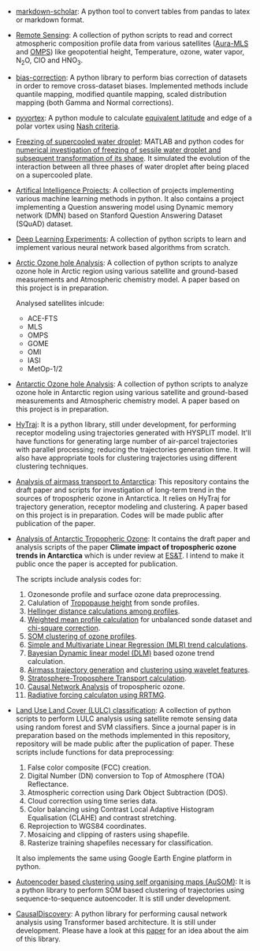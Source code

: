 <!--
.. title: Projects
.. slug: projects
.. date: 2020-05-05 20:11:51 UTC+05:30
.. tags: 
.. category: 
.. link: 
.. description: 
.. type: text
.. has_math: true
-->

- [markdown-scholar](https://github.com/pankajkarman/markdown-scholar): A python tool to convert tables from pandas to latex or markdown format.

- [Remote Sensing](https://github.com/pankajkarman/satelite): A collection of python scripts to read and correct atmospheric composition profile data from various satellites ([Aura-MLS](https://mls.jpl.nasa.gov/) and [OMPS](https://www.ball.com/aerospace/programs/omps)) like geopotential height, Temperature, ozone, water vapor, N<sub>2</sub>O, ClO and HNO<sub>3</sub>.

- [bias-correction](https://github.com/pankajkarman/bias_correction): A python library to perform bias correction of datasets in order to remove cross-dataset biases. Implemented methods include quantile mapping, modified quantile mapping, scaled distribution mapping (both Gamma and Normal corrections).

- [pyvortex](https://github.com/pankajkarman/pyvortex): A python module to calculate [equivalent latitude](https://en.wikipedia.org/wiki/Equivalent_latitude) and edge of a polar vortex using [Nash criteria](https://agupubs.onlinelibrary.wiley.com/doi/10.1029/96JD00066).

- [Freezing of supercooled water droplet](https://github.com/pankajkarman/droplet): MATLAB and python codes for [numerical investigation of freezing of sessile water droplet and subsequent transformation of its shape](https://www.youtube.com/watch?v=6f4lDtwME34). It simulated the evolution of the interaction between all three phases of water droplet after being placed on a supercooled plate.

- [Artifical Intelligence Projects](https://github.com/pankajkarman/Artifical-Intelligence-Projects): A collection of projects implementing various machine learning methods in python. It also contains a project implementing a Question answering model using Dynamic memory network (DMN) based on Stanford Question Answering Dataset (SQuAD) dataset.

- [Deep Learning Experiments](https://github.com/pankajkarman/deep-learning): A collection of python scripts to learn and implement various neural network based algorithms from scratch.

- [Arctic Ozone hole Analysis](https://github.com/pankajkarman/arctic_ozone_hole_2020): A collection of python scripts to analyze ozone hole in Arctic region using various satellite and ground-based measurements and Atmospheric chemistry model. A paper based on this project is in preparation. 

	Analysed satellites inlcude:

	- ACE-FTS
	- MLS
	- OMPS
	- GOME
	- OMI
	- IASI
	- MetOp-1/2
	
- [Antarctic Ozone hole Analysis](hhttps://github.com/pankajkarman/antarctic_ozone_hole_2019): A collection of python scripts to analyze ozone hole in Antarctic region using various satellite and ground-based measurements and Atmospheric chemistry model. A paper based on this project is in preparation. 

- [HyTraj](https://github.com/pankajkarman/HyTraj): It is a python library, still under development, for performing receptor modeling using trajectories generated with HYSPLIT model. It'll have functions for generating large number of air-parcel trajectories with parallel processing; reducing the trajectories generation time. It will also have appropriate tools for clustering trajectories using different clustering techniques.

- [Analysis of airmass transport to Antarctica](https://github.com/pankajkarman/AntAir): This repository contains the draft paper and scripts for investigation of long-term trend in the sources of tropospheric ozone in Antarctica. It relies on HyTraj for trajectory generation, receptor modeling and clustering. A paper based on this project is in preparation. Codes will be made public after publication of the paper.

- [Analysis of Antarctic Tropopheric Ozone](https://github.com/pankajkarman/AntTropOz): It contains the draft paper and analysis scripts of the paper **Climate impact of tropospheric ozone trends in Antarctica** which is under review at [ES&T](https://pubs.acs.org/journal/esthag). I intend to make it public once the paper is accepted for publication.

	The scripts include analysis codes for:

	1. Ozonesonde profile and surface ozone data preprocessing.
	2. Calulation of [Tropopause height](https://journals.ametsoc.org/doi/pdf/10.1175/1520-0442%282001%29014%3C3117%3ATTITPR%3E2.0.CO%3B2) from sonde profiles.
	2. [Hellinger distance calculations among profiles](https://www.atmos-chem-phys.net/12/7475/2012/acp-12-7475-2012.html).
	3. [Weighted mean profile calculation](https://www.mdpi.com/1999-4923/9/2/14) for unbalanced sonde dataset and [chi-square correction](https://www.sciencedirect.com/science/article/pii/S1674987117300981).
	4. [SOM clustering of ozone profiles](https://agupubs.onlinelibrary.wiley.com/doi/full/10.1002/2015JD023641). 
	5. [Simple and Multivariate Linear Regression (MLR) trend calculations](www.nature.com/articles/s41598-017-00722-7).
	5. [Bayesian Dynamic linear model (DLM)](https://www.atmos-chem-phys.net/14/9707/2014/acp-14-9707-2014.html) based ozone trend calculation.
	6. [Airmass trajectory generation](https://ieeexplore.ieee.org/document/8452052/) and [clustering using wavelet features](https://ieeexplore.ieee.org/document/7025203).
	7. [Stratosphere-Troposphere Transport calculation](https://www.nature.com/articles/ncomms8105).
	7. [Causal Network Analysis](https://www.nature.com/articles/s41467-019-10105-3) of tropospheric ozone.
	8. [Radiative forcing calculaton using RRTMG](https://agupubs.onlinelibrary.wiley.com/doi/full/10.1029/2008JD009944).

- [Land Use Land Cover (LULC) classification](https://github.com/pankajkarman/land-use-land-cover-classification): A collection of python scripts to perform LULC analysis using satellite remote sensing data using random forest and SVM classifiers. Since a journal paper is in preparation based on the methods implemented in this repository, repository will be made public after the puplication of paper. These scripts include functions for data preprocessing:
	1. False color composite (FCC) creation.
	1. Digital Number (DN) conversion to Top of Atmosphere (TOA) Reflectance.
	1. Atmospheric correction using Dark Object Subtraction (DOS).
	1. Cloud correction using time series data.
	1. Color balancing using Contrast Local Adaptive Histogram Equalisation (CLAHE) and contrast stretching.
	1. Reprojection to WGS84 coordinates.
	1. Mosaicing and clipping of rasters using shapefile.
	1. Rasterize training shapefiles necessary for classification.	
	
     It also implements the same using Google Earth Engine platform in python.

- [Autoencoder based clustering using self organising maps (AuSOM)](https://github.com/pankajkarman/AuSOM): It is a python library to perform SOM based clustering of trajectories using sequence-to-sequence autoencoder. It is still under development. 

- [CausalDiscovery](https://github.com/pankajkarman/CausalDiscovery): A python library for performing causal network analysis using Transformer based architecture. It is still under development. Please have a look at this [paper](https://www.mdpi.com/2504-4990/1/1/19) for an idea about the aim of this library.